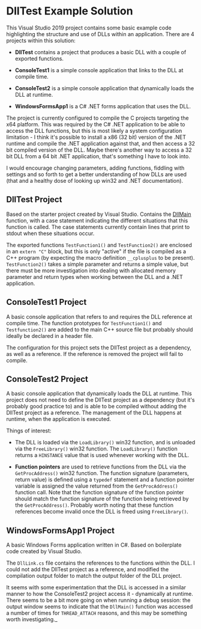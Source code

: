 # DllTest Example Solution

This Visual Studio 2019 project contains some basic example code 
highlighting the structure and use of DLLs within an application. 
There are 4 projects within this solution:

- **DllTest** contains a project that produces a basic DLL with a couple
of exported functions.

- **ConsoleTest1** is a simple console application that links to the DLL
at compile time.

- **ConsoleTest2** is a simple console application that dynamically loads
the DLL at runtime.

- **WindowsFormsApp1** is a C# .NET forms application that uses the DLL.

The project is currently configured to compile the C projects targeting
the x64 platform. This was required by the C# .NET application to be able
to access the DLL functions, but this is most likely a system 
configuration limitation - I think it's possible to install a x86 (32 bit)
version of the .NET runtime and compile the .NET application against
that, and then access a 32 bit compiled version of the DLL. Maybe there's
another way to access a 32 bit DLL from a 64 bit .NET application, that's
something I have to look into.

I would encourage changing parameters, adding functions, fiddling with 
settings and so forth to get a better understanding of how DLLs are used 
(that and a healthy dose of looking up win32 and .NET documentation).

## DllTest Project

Based on the starter project created by Visual Studio. Contains the 
[DllMain](https://docs.microsoft.com/en-us/windows/win32/dlls/dllmain) 
function, with a case statement indicating the different situations that 
this function is called. The case statements currently contain lines that
print to stdout when these situations occur.

The exported functions `TestFunction1()` and `TestFunction2()` are 
enclosed in an `extern "C"` block, but this is only "active" if the file
is compiled as a C++ program (by expecting the macro definition `__cplusplus`
to be present). `TestFunction2()` takes a simple parameter and returns a 
simple value, but there must be more investigation into dealing with allocated
memory parameter and return types when working between the DLL and a .NET 
application.

## ConsoleTest1 Project

A basic console application that refers to and requires the DLL reference at
compile time. The function prototypes for `TestFunction1()` and 
`Testfunction2()` are added to the main C++ source file but probably should
ideally be declared in a header file.

The configuration for this project sets the DllTest project as a dependency,
as well as a reference. If the reference is removed the project will fail to
compile.

## ConsoleTest2 Project

A basic console application that dynamically loads the DLL at runtime. This 
project does not need to define the DllTest project as a dependency (but it's
probably good practice to) and is able to be compiled without adding the DllTest
project as a reference. The management of the DLL happens at runtime, when the
application is executed.

Things of interest:

- The DLL is loaded via the `LoadLibrary()` win32 function, and is unloaded
via the `FreeLibrary()` win32 function. The `LoadLibrary()` function returns
a `HINSTANCE` value that is used whenever working with the DLL.

- **Function pointers** are used to retrieve functions from the DLL via the 
`GetProcAddress()` win32 function. The function signature (parameters, return
value) is defined using a `typedef` statement and a function pointer variable
is assigned the value returned from the `GetProcAddress()` function call. Note
that the function signature of the function pointer should match the function 
signature of the function being retrieved by the `GetProcAddress()`. Probably
worth noting that these function references become invalid once the DLL is freed
using `FreeLibrary()`.

## WindowsFormsApp1 Project

A basic Windows Forms application written in C#. Based on boilerplate code 
created by Visual Studio.

The `DllLink.cs` file contains the references to the functions within the
DLL. I could not add the DllTest project as a reference, and modified the 
compilation output folder to match the output folder of the DLL project.

It seems with some experimentation that the DLL is accessed in a similar 
manner to how the ConsoleTest2 project access it - dynamically at runtime.
There seems to be a bit more going on when running a debug session: the output
window seems to indicate that the `DllMain()` function was accessed a number
of times for `THREAD_ATTACH` reasons, and this may be something worth 
investigating._
